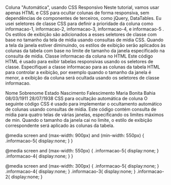 Coluna "Automática", usando CSS Responsivo
Neste tutorial, vamos usar apenas HTML e CSS para ocultar colunas de forma responsiva, sem dependências de componentes de terceiros, como jQuery, DataTables.
Eu usei seletores de classe CSS para definir a prioridade da coluna como informacao-1, informacao-2, informacao-3, informacao-4, e informacao-5 . Os estilos de exibição são adicionados a esses seletores de classe com base no tamanho da tela de mídia usando consultas de mídia CSS. Quando a tela da janela estiver diminuindo, os estilos de exibição serão aplicados às colunas da tabela com base no limite de tamanho da janela especificado na consulta de mídia.
Classe informacao da coluna no HTML
Este código HTML é usado para exibir tabelas responsivas usando os seletores de classe. Especifiquei a classe informacao para as colunas da tabela HTML para controlar a exibição, por exemplo quando o tamanho da janela é menor, a exibição da coluna será ocultada usando os seletores de classe informacao.
<thead>
 <tr>
 <th class="informacao-1" width="15%">Nome</th>
 <th class="informacao-2" width="15%">Sobrenome</th>
 <th class="informacao-3" width="15%">Estado</th>
 <th class="informacao-4" width="10%">Nascimento</th>
 <th class="informacao-5" width="15%">Falescimento</th>
 </tr>
 </thead>
 
 <tbody>
 <tr>
 <td class="informacao-1">Maria</td>
 <td class="informacao-2">Bonita</td>
 <td class="informacao-3">Bahia</td>
 <td class="informacao-4">08/03/1911</td>
 <td class="informacao-5">28/07/1938</td>
 </tr>
CSS para ocultação automática de coluna
O seguinte código CSS é usado para implementar o ocultamento automático de colunas usando consultas de mídia. Este código contém consulta de mídia para quatro telas de várias janelas, especificando os limites máximos de min. Quando o tamanho da janela cai no limite, o estilo de exibição correspondente será aplicado às colunas da tabela.


@media screen and (max-width: 900px) and (min-width: 550px) {
 .informacao-5{
 display:none;
 }
 }
 
 @media screen and (max-width: 550px) {
 .informacao-5{
 display:none;
 }
 .informacao-4{
 display:none;
 }
 }
 
 @media screen and (max-width: 300px) {
 .informacao-5{
 display:none;
 }
 .informacao-4{
 display:none;
 }
 .informacao-3{
 display:none;
 }
 .informacao-2{
 display:none;
 }
